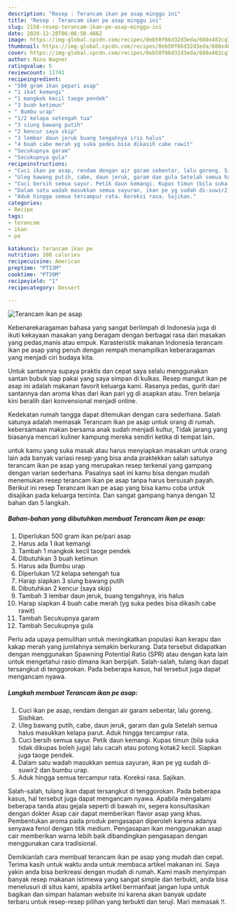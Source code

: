 ```yaml
---
description: "Resep : Terancam ikan pe asap minggu ini"
title: "Resep : Terancam ikan pe asap minggu ini"
slug: 2158-resep-terancam-ikan-pe-asap-minggu-ini
date: 2020-12-28T06:06:50.486Z
image: https://img-global.cpcdn.com/recipes/0eb50f66d32d3eda/680x482cq70/terancam-ikan-pe-asap-foto-resep-utama.jpg
thumbnail: https://img-global.cpcdn.com/recipes/0eb50f66d32d3eda/680x482cq70/terancam-ikan-pe-asap-foto-resep-utama.jpg
cover: https://img-global.cpcdn.com/recipes/0eb50f66d32d3eda/680x482cq70/terancam-ikan-pe-asap-foto-resep-utama.jpg
author: Nina Wagner
ratingvalue: 5
reviewcount: 11741
recipeingredient:
- "500 gram ikan pepari asap"
- "1 ikat kemangi"
- "1 mangkok kecil taoge pendek"
- "3 buah ketimun"
- " Bumbu urap"
- "1/2 kelapa setengah tua"
- "3 siung bawang putih"
- "2 kencur saya skip"
- "3 lembar daun jeruk buang tengahnya iris halus"
- "4 buah cabe merah yg suka pedes bisa dikasih cabe rawit"
- "Secukupnya garam"
- "Secukupnya gula"
recipeinstructions:
- "Cuci ikan pe asap, rendam dengan air garam sebentar, lalu goreng. Sisihkan."
- "Uleg bawang putih, cabe, daun jeruk, garam dan gula Setelah semua halus masukkan kelapa parut. Aduk hingga tercampur rata."
- "Cuci bersih semua sayur. Petik daun kemangi. Kupas timun (bila suka tidak dikupas boleh juga) lalu cacah atau potong kotak2 kecil. Siapkan juga taoge pendek."
- "Dalam satu wadah masukkan semua sayuran, ikan pe yg sudah di-suwir2 dan bumbu urap."
- "Aduk hingga semua tercampur rata. Koreksi rasa. Sajikan."
categories:
- Recipe
tags:
- terancam
- ikan
- pe

katakunci: terancam ikan pe 
nutrition: 108 calories
recipecuisine: American
preptime: "PT33M"
cooktime: "PT39M"
recipeyield: "1"
recipecategory: Dessert

---
```



![Terancam ikan pe asap](https://img-global.cpcdn.com/recipes/0eb50f66d32d3eda/680x482cq70/terancam-ikan-pe-asap-foto-resep-utama.jpg)

Kebenarekaragaman bahasa yang sangat berlimpah di Indonesia juga di ikuti kekayaan masakan yang beragam dengan berbagai rasa dari masakan yang pedas,manis atau empuk. Karasteristik makanan Indonesia terancam ikan pe asap yang penuh dengan rempah menampilkan keberaragaman yang menjadi ciri budaya kita.


Untuk santannya supaya praktis dan cepat saya selalu menggunakan santan bubuk siap pakai yang saya simpan di kulkas. Resep mangut ikan pe asap ini adalah makanan favorit keluarga kami. Rasanya pedas, gurih dari santannya dan aroma khas dari ikan pari yg di asapkan atau. Tren belanja kini beralih dari konvensional menjadi online.

Kedekatan rumah tangga dapat ditemukan dengan cara sederhana. Salah satunya adalah memasak Terancam ikan pe asap untuk orang di rumah. kebersamaan makan bersama anak sudah menjadi kultur, Tidak jarang yang biasanya mencari kuliner kampung mereka sendiri ketika di tempat lain.

untuk kamu yang suka masak atau harus menyiapkan masakan untuk orang lain ada banyak variasi resep yang bisa anda praktekkan salah satunya terancam ikan pe asap yang merupakan resep terkenal yang gampang dengan varian sederhana. Pasalnya saat ini kamu bisa dengan mudah menemukan resep terancam ikan pe asap tanpa harus bersusah payah.
Berikut ini resep Terancam ikan pe asap yang bisa kamu coba untuk disajikan pada keluarga tercinta. Dan sangat gampang hanya dengan 12 bahan dan 5 langkah.


<!--inarticleads1-->

##### Bahan-bahan yang dibutuhkan membuat Terancam ikan pe asap:

1. Diperlukan 500 gram ikan pe/pari asap
1. Harus ada 1 ikat kemangi
1. Tambah 1 mangkok kecil taoge pendek
1. Dibutuhkan 3 buah ketimun
1. Harus ada  Bumbu urap
1. Diperlukan 1/2 kelapa setengah tua
1. Harap siapkan 3 siung bawang putih
1. Dibutuhkan 2 kencur (saya skip)
1. Tambah 3 lembar daun jeruk, buang tengahnya, iris halus
1. Harap siapkan 4 buah cabe merah (yg suka pedes bisa dikasih cabe rawit)
1. Tambah Secukupnya garam
1. Tambah Secukupnya gula


Perlu ada upaya pemulihan untuk meningkatkan populasi ikan kerapu dan kakap merah yang jumlahnya semakin berkurang. Data tersebut didapatkan dengan menggunakan Spawning Potential Ratio (SPR) atau dengan kata lain untuk mengetahui rasio dimana ikan berpijah. Salah-salah, tulang ikan dapat tersangkut di tenggorokan. Pada beberapa kasus, hal tersebut juga dapat mengancam nyawa. 

<!--inarticleads2-->

##### Langkah membuat  Terancam ikan pe asap:

1. Cuci ikan pe asap, rendam dengan air garam sebentar, lalu goreng. Sisihkan.
1. Uleg bawang putih, cabe, daun jeruk, garam dan gula Setelah semua halus masukkan kelapa parut. Aduk hingga tercampur rata.
1. Cuci bersih semua sayur. Petik daun kemangi. Kupas timun (bila suka tidak dikupas boleh juga) lalu cacah atau potong kotak2 kecil. Siapkan juga taoge pendek.
1. Dalam satu wadah masukkan semua sayuran, ikan pe yg sudah di-suwir2 dan bumbu urap.
1. Aduk hingga semua tercampur rata. Koreksi rasa. Sajikan.


Salah-salah, tulang ikan dapat tersangkut di tenggorokan. Pada beberapa kasus, hal tersebut juga dapat mengancam nyawa. Apabila mengalami beberapa tanda atau gejala seperti di bawah ini, segera konsultasikan dengan dokter Asap cair dapat memberikan flavor asap yang khas. Pembentukan aroma pada produk pengasapan diperoleh karena adanya senyawa fenol dengan titik medium. Pengasapan ikan menggunakan asap cair memberikan warna lebih baik dibandingkan pengasapan dengan menggunakan cara tradisional. 

Demikianlah cara membuat terancam ikan pe asap yang mudah dan cepat. Terima kasih untuk waktu anda untuk membaca artikel makanan ini. Saya yakin anda bisa berkreasi dengan mudah di rumah. Kami masih menyimpan banyak resep makanan istimewa yang sangat simple dan terbukti, anda bisa menelusuri di situs kami, apabila artikel bermanfaat jangan lupa untuk bagikan dan simpan halaman website ini karena akan banyak update terbaru untuk resep-resep pilihan yang terbukti dan teruji. Mari memasak !!. 

